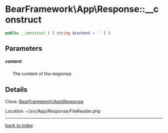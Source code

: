 # BearFramework\App\Response::__construct

```php
public __construct ( [ string $content = '' ] )
```

## Parameters

##### content

&nbsp;&nbsp;&nbsp;&nbsp;&nbsp;&nbsp;The content of the response.

## Details

Class: [BearFramework\App\Response](bearframework.app.response.class.md)

Location: ~/src/App/Response/FileReader.php

---

[back to index](index.md)

